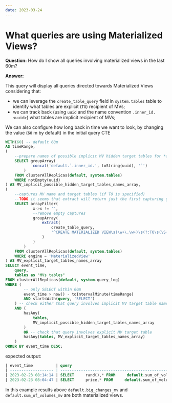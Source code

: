 ```yaml
---
date: 2023-03-24
---
```


# What queries are using Materialized Views?

**Question:** How do I show all queries involving materialized views in the last 60m?

**Answer:**

This query will display all queries directed towards Materialized Views considering that:

- we can leverage the `create_table_query` field in `system.tables` table to identify what tables are explicit (`TO`) recipient of MVs;
- we can track back (using `uuid` and the name convention `.inner_id.<uuid>`) what tables are implicit recipient of MVs;

We can also configure how long back in time we want to look, by changing the value (`60` m by default) in the initial query CTE

```sql
WITH(60) -- default 60m
AS timeRange,
(
    --prepare names of possible implicit MV hidden target tables for *any* table with NON NULL uuid
    SELECT groupArray(
            concat('default.`.inner_id.', toString(uuid), '`')
        )
    FROM clusterAllReplicas(default, system.tables)
    WHERE notEmpty(uuid)
) AS MV_implicit_possible_hidden_target_tables_names_array,
(
    --captures MV name and target tables (if TO is specified)
    --TODO it seems that extract will return just the first capturing group :( replace with regexpExtract once available
    SELECT arrayFilter(
            x->x != '',
            --remove empty captures
            groupArray(
                extract(
                    create_table_query,
                    '^CREATE MATERIALIZED VIEW\s(\w+\.\w+)\s(?:TO\s(\S+))?'
                )
            )
        )
    FROM clusterAllReplicas(default, system.tables)
    WHERE engine = 'MaterializedView'
) AS MV_explicit_target_tables_names_array
SELECT event_time,
    query,
    tables as "MVs tables"
FROM clusterAllReplicas(default, system.query_log)
WHERE (
        -- only SELECT within 60m
        event_time > now() - toIntervalMinute(timeRange)
        AND startsWith(query, 'SELECT')
    ) -- check either that query involves implicit MV target table names
    AND (
        hasAny(
            tables,
            MV_implicit_possible_hidden_target_tables_names_array
        )
        OR -- check that query involves explicit MV target table
        hasAny(tables, MV_explicit_target_tables_names_array)
    )
ORDER BY event_time DESC;
```

expected output:

```sql
| event_time          | query                                                                                          | MVs tables                                                            |
| ------------------- | ---------------------------------------------------------------------------------------------- | --------------------------------------------------------------------- |
| 2023-02-23 08:14:14 | SELECT     rand(),* FROM     default.sum_of_volumes,     default.big_changes,     system.users | ["default.big_changes_mv","default.sum_of_volumes_mv","system.users"] |
| 2023-02-23 08:04:47 | SELECT     price,* FROM     default.sum_of_volumes,     default.big_changes                    | ["default.big_changes_mv","default.sum_of_volumes_mv"]                |

```

In this example results above `default.big_changes_mv` and `default.sum_of_volumes_mv` are both materialized views.
